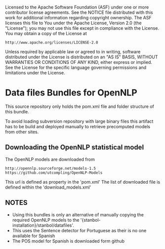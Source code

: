 Licensed to the Apache Software Foundation (ASF) under one or more
contributor license agreements.  See the NOTICE file distributed with
this work for additional information regarding copyright ownership.
The ASF licenses this file to You under the Apache License, Version 2.0
(the "License"); you may not use this file except in compliance with
the License.  You may obtain a copy of the License at

    http://www.apache.org/licenses/LICENSE-2.0

Unless required by applicable law or agreed to in writing, software
distributed under the License is distributed on an "AS IS" BASIS,
WITHOUT WARRANTIES OR CONDITIONS OF ANY KIND, either express or implied.
See the License for the specific language governing permissions and
limitations under the License.

# Data files Bundles for OpenNLP

This source repository only holds the pom.xml file and folder structure of this bundle.

To avoid loading subversion repository with large binary files this artifact has to be build and deployed manually to retrieve precomputed models from other sites.


## Downloading the OpenNLP statistical model 

The OpenNLP models are downloaded from 

    http://opennlp.sourceforge.net/models-1.5
    https://github.com/utcompling/OpenNLP-Models

This url is defined as property in the 'pom.xml'
The list of downloaded file is defined within the 'download_models.xml'

## NOTES

* Using this bundles is only an alternative of manually copying the required OpenNLP models to the '{stanbol-installation}/stanbol/datafiles'.
* This uses the Sentence detector for Portuguese as their is no one available for Spanish
* The POS model for Spanish is downloaded form github
